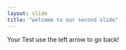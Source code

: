 ```yaml
---
layout: slide
title: "welcome to our second slide"
---
```

Your Test
use the left arrow to go back!
